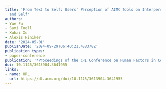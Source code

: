 ```yaml
---
title: 'From Text to Self: Users’ Perception of AIMC Tools on Interpersonal Communication
  and Self'
authors:
- Yue Fu
- Sami Foell
- Xuhai Xu
- Alexis Hiniker
date: '2024-05-01'
publishDate: '2024-09-29T06:40:21.488378Z'
publication_types:
- paper-conference
publication: '*Proceedings of the CHI Conference on Human Factors in Computing Systems*'
doi: 10.1145/3613904.3641955
links:
- name: URL
  url: https://dl.acm.org/doi/10.1145/3613904.3641955
---
```

